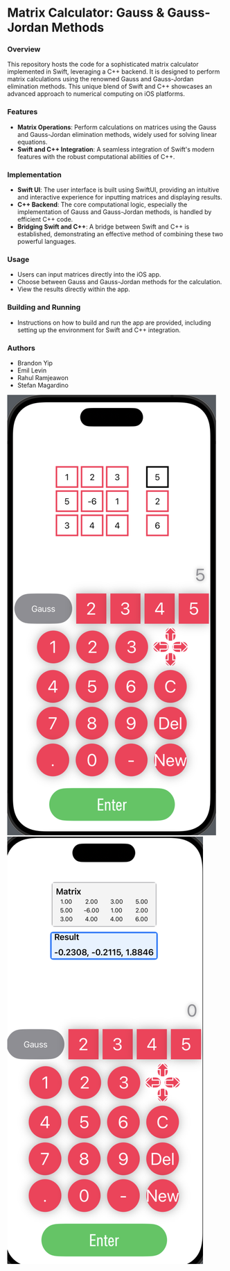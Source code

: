 
# Matrix Calculator: Gauss & Gauss-Jordan Methods

### Overview
This repository hosts the code for a sophisticated matrix calculator implemented in Swift, leveraging a C++ backend. It is designed to perform matrix calculations using the renowned Gauss and Gauss-Jordan elimination methods. This unique blend of Swift and C++ showcases an advanced approach to numerical computing on iOS platforms.

### Features
- **Matrix Operations**: Perform calculations on matrices using the Gauss and Gauss-Jordan elimination methods, widely used for solving linear equations.
- **Swift and C++ Integration**: A seamless integration of Swift's modern features with the robust computational abilities of C++.

### Implementation
- **Swift UI**: The user interface is built using SwiftUI, providing an intuitive and interactive experience for inputting matrices and displaying results.
- **C++ Backend**: The core computational logic, especially the implementation of Gauss and Gauss-Jordan methods, is handled by efficient C++ code.
- **Bridging Swift and C++**: A bridge between Swift and C++ is established, demonstrating an effective method of combining these two powerful languages.

### Usage
- Users can input matrices directly into the iOS app.
- Choose between Gauss and Gauss-Jordan methods for the calculation.
- View the results directly within the app.

### Building and Running
- Instructions on how to build and run the app are provided, including setting up the environment for Swift and C++ integration.

### Authors
- Brandon Yip
- Emil Levin
- Rahul Ramjeawon
- Stefan Magardino

![Screenshot](screenshot.png)
![Screenshot](screenshot1.png)
